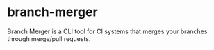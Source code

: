 # branch-merger
Branch Merger is a CLI tool for CI systems that merges your branches through merge/pull requests.
